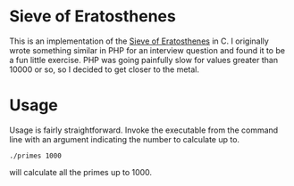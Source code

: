 # Sieve of Eratosthenes

This is an implementation of the [Sieve of Eratosthenes](http://en.wikipedia.org/wiki/Sieve_of_Eratosthenes) in C.  I originally wrote something similar in PHP for an interview question and found it to be a fun little exercise.  PHP was going painfully slow for values greater than 10000 or so, so I decided to get closer to the metal.

# Usage

Usage is fairly straightforward.  Invoke the executable from the command line with an argument indicating the number to calculate up to.

    ./primes 1000

will calculate all the primes up to 1000.